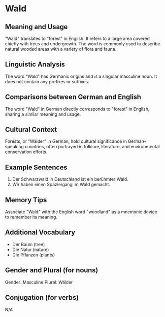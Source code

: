 # Wald
## Meaning and Usage
"Wald" translates to "forest" in English. It refers to a large area covered chiefly with trees and undergrowth. The word is commonly used to describe natural wooded areas with a variety of flora and fauna.

## Linguistic Analysis
The word "Wald" has Germanic origins and is a singular masculine noun. It does not contain any prefixes or suffixes.

## Comparisons between German and English
The word "Wald" in German directly corresponds to "forest" in English, sharing a similar meaning and usage.

## Cultural Context
Forests, or "Wälder" in German, hold cultural significance in German-speaking countries, often portrayed in folklore, literature, and environmental conservation efforts.

## Example Sentences
1. Der Schwarzwald in Deutschland ist ein berühmter Wald.
2. Wir haben einen Spaziergang im Wald gemacht.

## Memory Tips
Associate "Wald" with the English word "woodland" as a mnemonic device to remember its meaning.

## Additional Vocabulary
- Der Baum (tree)
- Die Natur (nature)
- Die Pflanzen (plants)

## Gender and Plural (for nouns)
Gender: Masculine
Plural: Wälder

## Conjugation (for verbs)
N/A